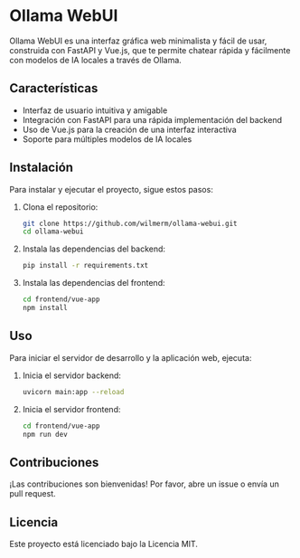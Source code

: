 # Ollama WebUI

Ollama WebUI es una interfaz gráfica web minimalista y fácil de usar, construida con FastAPI y Vue.js, que te permite chatear rápida y fácilmente con modelos de IA locales a través de Ollama.

## Características

- Interfaz de usuario intuitiva y amigable
- Integración con FastAPI para una rápida implementación del backend
- Uso de Vue.js para la creación de una interfaz interactiva
- Soporte para múltiples modelos de IA locales

## Instalación

Para instalar y ejecutar el proyecto, sigue estos pasos:

1. Clona el repositorio:
   ```sh
   git clone https://github.com/wilmerm/ollama-webui.git
   cd ollama-webui
   ```

2. Instala las dependencias del backend:
   ```sh
   pip install -r requirements.txt
   ```

3. Instala las dependencias del frontend:
   ```sh
   cd frontend/vue-app
   npm install
   ```

## Uso

Para iniciar el servidor de desarrollo y la aplicación web, ejecuta:

1. Inicia el servidor backend:
   ```sh
   uvicorn main:app --reload
   ```

2. Inicia el servidor frontend:
   ```sh
   cd frontend/vue-app
   npm run dev
   ```

## Contribuciones

¡Las contribuciones son bienvenidas! Por favor, abre un issue o envía un pull request.

## Licencia

Este proyecto está licenciado bajo la Licencia MIT.
